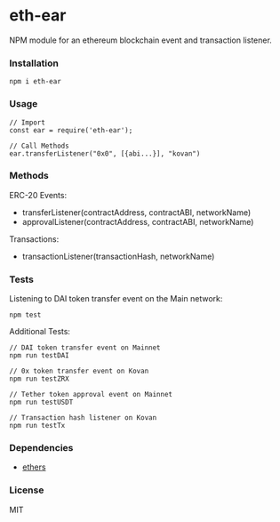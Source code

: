 # eth-ear
NPM module for an ethereum blockchain event and transaction listener.

### Installation

```
npm i eth-ear
```

### Usage

```
// Import
const ear = require('eth-ear');

// Call Methods
ear.transferListener("0x0", [{abi...}], "kovan")
```

### Methods

ERC-20 Events:
- transferListener(contractAddress, contractABI, networkName)
- approvalListener(contractAddress, contractABI, networkName)


Transactions:
- transactionListener(transactionHash, networkName)

### Tests

Listening to DAI token transfer event on the Main network:
```
npm test
```

Additional Tests:
```
// DAI token transfer event on Mainnet
npm run testDAI

// 0x token transfer event on Kovan
npm run testZRX

// Tether token approval event on Mainnet
npm run testUSDT

// Transaction hash listener on Kovan
npm run testTx
```

### Dependencies
- [ethers](https://www.npmjs.com/package/ethers)

### License

MIT
